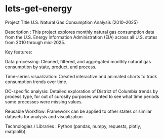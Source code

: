 # lets-get-energy
Project Title
U.S. Natural Gas Consumption Analysis (2010–2025)


Description : 
This project explores monthly natural gas consumption data from the U.S. Energy Information Administration (EIA) across all U.S. states from 2010 through mid-2025.


Key features:

Data processing: 
Cleaned, filtered, and aggregated monthly natural gas consumption by state, product, and process.

Time-series visualization: 
Created interactive and animated charts to track consumption trends over time.

DC-specific analysis: 
Detailed exploration of District of Columbia trends by process type, for out of curosity purposes wanted to see what time periods some processes were missing values. 

Reusable Workflow: 
Framework can be applied to other states or similar datasets for analysis and visualization.

Technologies / Libraries :
Python (pandas, numpy, requests, plotly, matplolib)

